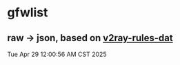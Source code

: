 # gfwlist
## raw -> json, based on [v2ray-rules-dat](https://github.com/Loyalsoldier/v2ray-rules-dat)
Tue Apr 29 12:00:56 AM CST 2025

